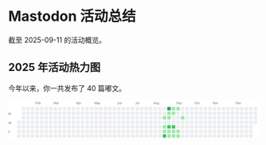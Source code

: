 # Mastodon 活动总结

截至 2025-09-11 的活动概览。

## 2025 年活动热力图

今年以来，你一共发布了 40 篇嘟文。

![Activity Heatmap](./heatmap.svg)